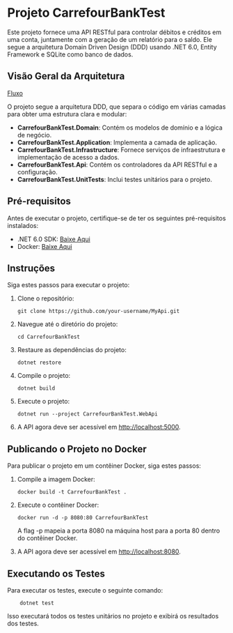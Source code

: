 # Projeto CarrefourBankTest

Este projeto fornece uma API RESTful para controlar débitos e créditos em uma conta, juntamente com a geração de um relatório para o saldo. Ele segue a arquitetura Domain Driven Design (DDD) usando .NET 6.0, Entity Framework e SQLite como banco de dados.

## Visão Geral da Arquitetura

[Fluxo](https://github.com/leandrobg/CarrefourBankTest/blob/main/Fluxo.png)

O projeto segue a arquitetura DDD, que separa o código em várias camadas para obter uma estrutura clara e modular:

- **CarrefourBankTest.Domain**: Contém os modelos de domínio e a lógica de negócio.
- **CarrefourBankTest.Application**: Implementa a camada de aplicação.
- **CarrefourBankTest.Infrastructure**: Fornece serviços de infraestrutura e implementação de acesso a dados.
- **CarrefourBankTest.Api**: Contém os controladores da API RESTful e a configuração.
- **CarrefourBankTest.UnitTests**: Inclui testes unitários para o projeto.

## Pré-requisitos

Antes de executar o projeto, certifique-se de ter os seguintes pré-requisitos instalados:

- .NET 6.0 SDK: [Baixe Aqui](https://dotnet.microsoft.com/download)
- Docker: [Baixe Aqui](https://www.docker.com/get-started)

## Instruções

Siga estes passos para executar o projeto:

1. Clone o repositório:
    ```
    git clone https://github.com/your-username/MyApi.git
    ```

2. Navegue até o diretório do projeto:
    ```
    cd CarrefourBankTest
    ```

3. Restaure as dependências do projeto:
    ```
    dotnet restore
    ```

4. Compile o projeto:
    ```
    dotnet build
    ```

5. Execute o projeto:
    ```
    dotnet run --project CarrefourBankTest.WebApi
    ```

6. A API agora deve ser acessível em [http://localhost:5000](http://localhost:5000).

## Publicando o Projeto no Docker

Para publicar o projeto em um contêiner Docker, siga estes passos:

1. Compile a imagem Docker:
    ```
    docker build -t CarrefourBankTest .
    ```

2. Execute o contêiner Docker:
    ```
    docker run -d -p 8080:80 CarrefourBankTest
    ```
    A flag -p mapeia a porta 8080 na máquina host para a porta 80 dentro do contêiner Docker.

3. A API agora deve ser acessível em [http://localhost:8080](http://localhost:8080).

## Executando os Testes

Para executar os testes, execute o seguinte comando:
```
    dotnet test
```

Isso executará todos os testes unitários no projeto e exibirá os resultados dos testes.
